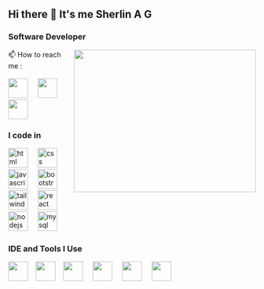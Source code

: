 ## Hi there 👋 It's me Sherlin A G

### Software Developer
<img align="right" width="370" height="290" src="https://i.postimg.cc/vZTbfsSc/coding.gif">

📫 How to reach me :
<br /><br/> [<img src="https://i.postimg.cc/4N8PBnTb/instagram.png" height="40" width="40" />](https://www.instagram.com/itz_ags.18/) <img width="12" />  [<img src="https://i.postimg.cc/25DBN2Hr/twitter-x.png" height="40" width="40" />](https://x.com/life_racer_18/) <img width="12" /> [<img src="https://cdn.jsdelivr.net/gh/devicons/devicon@latest/icons/linkedin/linkedin-original.svg" height="40" width="40" />](https://www.linkedin.com/in/sherlin18ag/)

### I code in

<div align="left">
  <img src="https://cdn.jsdelivr.net/gh/devicons/devicon@latest/icons/html5/html5-original.svg" height="40" alt="html logo"  />
  <img width="12" />
  <img src="https://cdn.jsdelivr.net/gh/devicons/devicon@latest/icons/css3/css3-original.svg" height="40" alt="css logo"  />
  <img width="12" />
  <img src="https://cdn.jsdelivr.net/gh/devicons/devicon/icons/javascript/javascript-original.svg" height="40" alt="javascript logo"  />
  <img width="12" />
  <img src="https://cdn.jsdelivr.net/gh/devicons/devicon@latest/icons/bootstrap/bootstrap-original.svg" height="40" alt="bootstrap logo"  />
  <img width="12" />
  <img src="https://cdn.jsdelivr.net/gh/devicons/devicon@latest/icons/tailwindcss/tailwindcss-original.svg" height="40" alt="tailwindcss logo"  />
  <img width="12" />
  <img src="https://cdn.jsdelivr.net/gh/devicons/devicon/icons/react/react-original.svg" height="40" alt="react logo"  />
  <img width="12" />
  <img src="https://devicon-website.vercel.app/api/nodejs/original.svg" height="40" alt="nodejs logo"  />
  <img width="12" />
  <img src="https://cdn.jsdelivr.net/gh/devicons/devicon@latest/icons/mysql/mysql-original.svg" height="40" alt="mysql logo"  />
</div>

### IDE and Tools I Use

<img height="40" width="40" src="https://cdn.jsdelivr.net/gh/devicons/devicon@latest/icons/vscode/vscode-original.svg"/><img width="12" /> <img height="40" width="40" src="https://cdn.jsdelivr.net/gh/devicons/devicon@latest/icons/git/git-original.svg"/><img width="12" /> <img height="40" width="40" src="https://devicon-website.vercel.app/api/github/original.svg?color=%23FFFFFF"/> <img width="12" /> <img height="40" width="40" src="https://cdn.jsdelivr.net/gh/devicons/devicon@latest/icons/gitlab/gitlab-original.svg"/> <img width="12" /> <img height="40" width="40" src="https://cdn.jsdelivr.net/gh/devicons/devicon@latest/icons/figma/figma-original.svg"/> <img width="12" /> <img height="40" width="40" src="https://cdn.jsdelivr.net/gh/devicons/devicon@latest/icons/netlify/netlify-original.svg"/>
